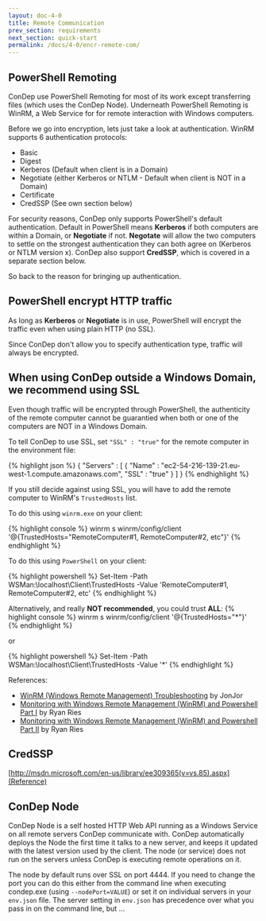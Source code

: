 ```yaml
---
layout: doc-4-0
title: Remote Communication
prev_section: requirements
next_section: quick-start
permalink: /docs/4-0/encr-remote-com/
---
```


## PowerShell Remoting
ConDep use PowerShell Remoting for most of its work except transferring files (which
uses the ConDep Node). Underneath PowerShell Remoting is WinRM, a Web Service for for
remote interaction with Windows computers.

Before we go into encryption, lets just take a look at authentication. WinRM supports
6 authentication protocols:

* Basic
* Digest
* Kerberos (Default when client is in a Domain)
* Negotiate (either Kerberos or NTLM - Default when client is NOT in a Domain)
* Certificate
* CredSSP (See own section below)

For security reasons, ConDep only supports PowerShell's default authentication. Default
in PowerShell means **Kerberos** if both computers are within a Domain, or **Negotiate**
if not. **Negotate** will allow the two computers to settle on the strongest authentication
they can both agree on (Kerberos or NTLM version x). ConDep also support **CredSSP**, which
is covered in a separate section below.

So back to the reason for bringing up authentication.

<div class="note info">
	<h2>PowerShell encrypt HTTP traffic</h2>
  <p>
		As long as <b>Kerberos</b> or <b>Negotiate</b> is in use, PowerShell will encrypt the
    traffic even when using plain HTTP (no SSL).
	</p>
</div>

Since ConDep don't allow you to specify authentication type, traffic will always be encrypted.

<div class="note warning">
	<h2>When using ConDep outside a Windows Domain, we recommend using SSL</h2>
  <p>
	Even though traffic will be encrypted through PowerShell, the authenticity of the
    remote computer cannot be guarantied when both or one of the computers are NOT in a
    Windows Domain.
	</p>
</div>

To tell ConDep to use SSL, set `"SSL" : "true"` for the remote computer in the
environment file:

{% highlight json %}
{
  "Servers" :
  [
    {
      "Name" : "ec2-54-216-139-21.eu-west-1.compute.amazonaws.com",
      "SSL" : "true"
    }
  ]
}
{% endhighlight %}

If you still decide against using SSL, you will have to add the remote computer to
WinRM's `TrustedHosts` list.

To do this using `winrm.exe` on your client:

{% highlight console %}
winrm s winrm/config/client '@{TrustedHosts="RemoteComputer#1, RemoteComputer#2, etc"}'
{% endhighlight %}

To do this using `PowerShell` on your client:

{% highlight powershell %}
Set-Item -Path WSMan:\localhost\Client\TrustedHosts -Value 'RemoteComputer#1, RemoteComputer#2, etc'
{% endhighlight %}

Alternatively, and really **NOT recommended**, you could trust **ALL**:
{% highlight console %}
winrm s winrm/config/client '@{TrustedHosts="*"}'
{% endhighlight %}

or

{% highlight powershell %}
Set-Item -Path WSMan:\localhost\Client\TrustedHosts -Value '*'
{% endhighlight %}

References:

* [WinRM (Windows Remote Management) Troubleshooting](http://blogs.technet.com/b/jonjor/archive/2009/01/09/winrm-windows-remote-management-troubleshooting.aspx) by JonJor
* [Monitoring with Windows Remote Management (WinRM) and Powershell Part I](https://www.myotherpcisacloud.com/post/2012/01/30/Monitoring-with-Windows-Remote-Management-(WinRM)-and-Powershell-Part-II.aspx) by Ryan Ries
* [Monitoring with Windows Remote Management (WinRM) and Powershell Part II](https://www.myotherpcisacloud.com/post/2012/01/26/Monitoring-with-Windows-Remote-Management-(WinRM)-and-Powershell-Part-I.aspx) by Ryan Ries


## CredSSP
[http://msdn.microsoft.com/en-us/library/ee309365(v=vs.85).aspx](Reference)

## <a name="node"></a>ConDep Node
ConDep Node is a self hosted HTTP Web API running as a Windows Service on all remote
servers ConDep communicate with. ConDep automatically deploys the Node the first time
it talks to a new server, and keeps it updated with the latest version used by the client.
The node (or service) does not run on the servers unless ConDep is executing remote
operations on it.

The node by default runs over SSL on port 4444. If you need to change the port you can
do this either from the command line when executing condep.exe (using `--nodePort=VALUE`)
or set it on individual servers in your `env.json` file. The server setting in `env.json`
has precedence over what you pass in on the command line, but ...

